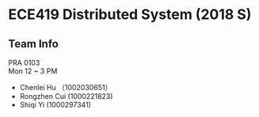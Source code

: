 # ECE419 Distributed System (2018 S)

## Team Info
PRA 0103  
Mon 12 ~ 3 PM
- Chenlei Hu （1002030651）
- Rongzhen Cui (1000221823)
- Shiqi Yi (1000297341)

